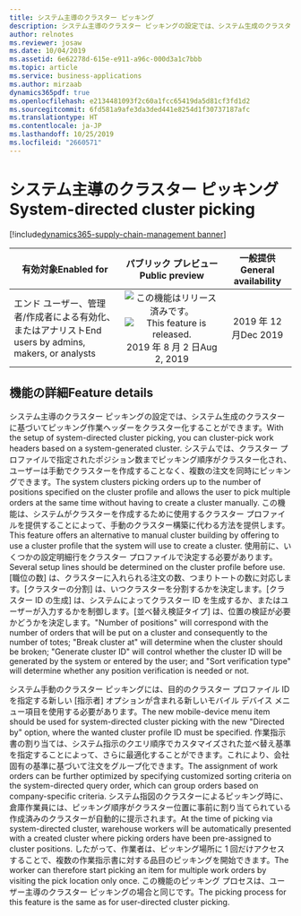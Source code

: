 ```yaml
---
title: システム主導のクラスター ピッキング
description: システム主導のクラスター ピッキングの設定では、システム生成のクラスターに基づいてピッキング作業ヘッダーをクラスター化することができます。
author: relnotes
ms.reviewer: josaw
ms.date: 10/04/2019
ms.assetid: 6e62278d-615e-e911-a96c-000d3a1c7bbb
ms.topic: article
ms.service: business-applications
ms.author: mirzaab
dynamics365pdf: true
ms.openlocfilehash: e2134481093f2c60a1fcc65419da5d81cf3fd1d2
ms.sourcegitcommit: 6fd581a9afe3da3ded441e8254d1f30737187afc
ms.translationtype: HT
ms.contentlocale: ja-JP
ms.lasthandoff: 10/25/2019
ms.locfileid: "2660571"
---
```

# <a name="system-directed-cluster-picking"></a><span data-ttu-id="08001-103">システム主導のクラスター ピッキング</span><span class="sxs-lookup"><span data-stu-id="08001-103">System-directed cluster picking</span></span>
[!include[dynamics365-supply-chain-management banner](../includes/dynamics365-supply-chain-management.md)]

| <span data-ttu-id="08001-104">有効対象</span><span class="sxs-lookup"><span data-stu-id="08001-104">Enabled for</span></span>    |  <span data-ttu-id="08001-105">パブリック プレビュー</span><span class="sxs-lookup"><span data-stu-id="08001-105">Public preview</span></span> | <span data-ttu-id="08001-106">一般提供</span><span class="sxs-lookup"><span data-stu-id="08001-106">General availability</span></span> | 
| ---------- | :----------: |:----------: |
|<span data-ttu-id="08001-107">エンド ユーザー、管理者/作成者による有効化、またはアナリスト</span><span class="sxs-lookup"><span data-stu-id="08001-107">End users by admins, makers, or analysts</span></span>|<span data-ttu-id="08001-108">![この機能はリリース済みです。](/dynamics365-release-plan/media/green-checkmark.png "この機能はリリース済みです。")</span><span class="sxs-lookup"><span data-stu-id="08001-108">![This feature is released.](/dynamics365-release-plan/media/green-checkmark.png "This feature is released.")</span></span> <span data-ttu-id="08001-109">2019 年 8 月 2 日</span><span class="sxs-lookup"><span data-stu-id="08001-109">Aug 2, 2019</span></span>| <span data-ttu-id="08001-110">2019 年 12 月</span><span class="sxs-lookup"><span data-stu-id="08001-110">Dec 2019</span></span>|






## <a name="feature-details"></a><span data-ttu-id="08001-111">機能の詳細</span><span class="sxs-lookup"><span data-stu-id="08001-111">Feature details</span></span>
<!--feature detail start -->
<span data-ttu-id="08001-112">システム主導のクラスター ピッキングの設定では、システム生成のクラスターに基づいてピッキング作業ヘッダーをクラスター化することができます。</span><span class="sxs-lookup"><span data-stu-id="08001-112">With the setup of system-directed cluster picking, you can cluster-pick work headers based on a system-generated cluster.</span></span> <span data-ttu-id="08001-113">システムでは、クラスター プロファイルで指定されたポジション数までピッキング順序がクラスター化され、ユーザーは手動でクラスターを作成することなく、複数の注文を同時にピッキングできます。</span><span class="sxs-lookup"><span data-stu-id="08001-113">The system clusters picking orders up to the number of positions specified on the cluster profile and allows the user to pick multiple orders at the same time without having to create a cluster manually.</span></span> <span data-ttu-id="08001-114">この機能は、システムがクラスターを作成するために使用するクラスター プロファイルを提供することによって、手動のクラスター構築に代わる方法を提供します。</span><span class="sxs-lookup"><span data-stu-id="08001-114">This feature offers an alternative to manual cluster building by offering to use a cluster profile that the system will use to create a cluster.</span></span> <span data-ttu-id="08001-115">使用前に、いくつかの設定明細行をクラスター プロファイルで決定する必要があります。</span><span class="sxs-lookup"><span data-stu-id="08001-115">Several setup lines should be determined on the cluster profile before use.</span></span> <span data-ttu-id="08001-116">[職位の数] は、クラスターに入れられる注文の数、つまりトートの数に対応します。[クラスターの分割] は、いつクラスターを分割するかを決定します。[クラスター ID の生成] は、システムによってクラスター ID を生成するか、またはユーザーが入力するかを制御します。[並べ替え検証タイプ] は、位置の検証が必要かどうかを決定します。</span><span class="sxs-lookup"><span data-stu-id="08001-116">"Number of positions" will correspond with the number of orders that will be put on a cluster and consequently to the number of totes; "Break cluster at" will determine when the cluster should be broken; "Generate cluster ID" will control whether the cluster ID will be generated by the system or entered by the user; and "Sort verification type" will determine whether any position verification is needed or not.</span></span> 

<span data-ttu-id="08001-117">システム手動のクラスター ピッキングには、目的のクラスター プロファイル ID を指定する新しい [指示者] オプションが含まれる新しいモバイル デバイス メニュー項目を使用する必要があります。</span><span class="sxs-lookup"><span data-stu-id="08001-117">The new mobile-device menu item should be used for system-directed cluster picking with the new "Directed by" option, where the wanted cluster profile ID must be specified.</span></span> <span data-ttu-id="08001-118">作業指示書の割り当ては、システム指示のクエリ順序でカスタマイズされた並べ替え基準を指定することによって、さらに最適化することができます。これにより、会社固有の基準に基づいて注文をグループ化できます。</span><span class="sxs-lookup"><span data-stu-id="08001-118">The assignment of work orders can be further optimized by specifying customized sorting criteria on the system-directed query order, which can group orders based on company-specific criteria.</span></span> <span data-ttu-id="08001-119">システム指図のクラスターによるピッキング時に、倉庫作業員には、ピッキング順序がクラスター位置に事前に割り当てられている作成済みのクラスターが自動的に提示されます。</span><span class="sxs-lookup"><span data-stu-id="08001-119">At the time of picking via system-directed cluster, warehouse workers will be automatically presented with a created cluster where picking orders have been pre-assigned to cluster positions.</span></span> <span data-ttu-id="08001-120">したがって、作業者は、ピッキング場所に 1 回だけアクセスすることで、複数の作業指示書に対する品目のピッキングを開始できます。</span><span class="sxs-lookup"><span data-stu-id="08001-120">The worker can therefore start picking an item for multiple work orders by visiting the pick location only once.</span></span> <span data-ttu-id="08001-121">この機能のピッキング プロセスは、ユーザー主導のクラスター ピッキングの場合と同じです。</span><span class="sxs-lookup"><span data-stu-id="08001-121">The picking process for this feature is the same as for user-directed cluster picking.</span></span>
<!--feature detail end -->









